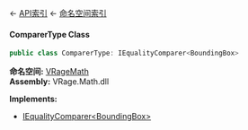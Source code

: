 ← [API索引](Api-Index) ← [命名空间索引](Namespace-Index)

#### ComparerType Class

```csharp
public class ComparerType: IEqualityComparer<BoundingBox>
```

**命名空间:** [VRageMath](VRageMath)  
**Assembly:** VRage.Math.dll

**Implements:**  
* [IEqualityComparer&lt;BoundingBox&gt;](https://docs.microsoft.com/en-us/dotnet/api/System.Collections.Generic.IEqualityComparer-1?view=netframework-4.6)

